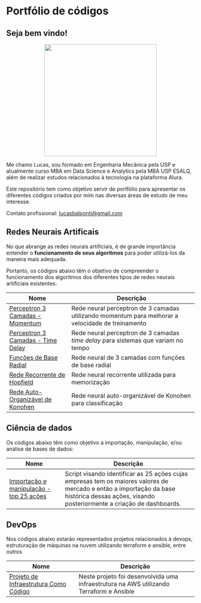 # Portfólio de códigos

## Seja bem vindo! 

<p align="center">
  <img width="300" height="300" src="https://avatars.githubusercontent.com/u/122104166?s=400&u=3f32c0107a43c2e99f8e61603c25c094a5553182&v=4">
</p>

Me chamo Lucas, sou formado em Engenharia Mecânica pela USP e atualmente curso MBA em Data Science e Analytics pela MBA USP ESALQ, além de realizar estudos relacionados à tecnologia na plataforma Alura.

Este repositório tem como objetivo servir de portfólio para apresentar os diferentes códigos criados por mim nas diversas áreas de estudo de meu interesse.

Contato profissional: lucasbalponti@gmail.com

## Redes Neurais Artificais

No que abrange as redes neurais artificiais, é de grande importância entender o **funcionamento de seus algoritmos** para poder utilizá-los da maneira mais adequada. 

Portanto, os códigos abaixo têm o objetivo de compreender o funcionamento dos algoritmos dos diferentes tipos de redes neurais artificiais existentes:

| Nome | Descrição |
| -- | --|
| [Perceptron 3 Camadas - Momentum](./Redes%20Neurais/Perceptron%203%20Camadas%20-%20Momentum.py) | Rede neural perceptron de 3 camadas utilizando momentum para melhorar a velocidade de treinamento |
| [Perceptron 3 Camadas - Time Delay](./Redes%20Neurais/Perceptron%203%20Camadas%20-%20Time%20Delay.py) | Rede neural perceptron de 3 camadas *time delay* para sistemas que variam no tempo |
| [Funções de Base Radial](./Redes%20Neurais/Funções%20de%20Base%20Radial%20-%203%20Camadas.py) | Rede neural de 3 camadas com funções de base radial |
| [Rede Recorrente de Hopfield](./Redes%20Neurais/Redes%20recorrentes%20de%20Hopfield.py) | Rede neural recorrente utilizada para memorização |
| [Rede Auto-Organizável de Konohen](./Redes%20Neurais/Rede%20Auto-organizável%20de%20Konohen.py) | Rede neural auto-organizável de Konohen para classificação |

## Ciência de dados

Os códigos abaixo têm como objetivo a importação, manipulação, e/ou análise de bases de dados:

| Nome | Descrição |
| -- | --|
| [Importação e manipulação - top 25 ações](./Ciência%20de%20dados/Manipulação%20e%20importação%20-%20base%20top%2025%20ações.py) | Script visando identificar as 25 ações cujas empresas tem os maiores valores de mercado e então a importação da base histórica dessas ações, visando posteriormente a criação de dashboards. |

## DevOps

Nos códigos abaixo estarão representados projetos relacionados à devops, estruturação de máquinas na nuvem utilizando terraform e ansible, entre outros

| Nome | Descrição |
| -- | --|
| [Projeto de Infraestrutura Como Código](https://github.com/lucasbalponti/estudos-IAC-ansible-terraform) | Neste projeto foi desenvolvida uma infraestrutura na AWS utilizando Terraform e Ansible |
